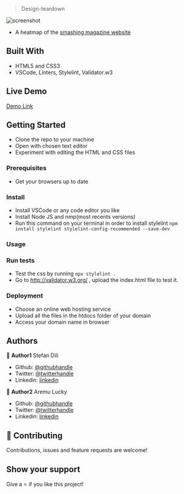 > Design-teardown

![screenshot](img/Screenshot.jpg)

- A heatmap of the [smashing magazine website](https://www.smashingmagazine.com/)

## Built With

- HTML5 and CSS3
- VSCode, Linters, Stylelint, Validator.w3

## Live Demo

[Demo Link](https://pedantic-ramanujan-2c9438.netlify.com/)

## Getting Started

- Clone the repo to your machine
- Open with chosen text editor
- Experiment with editing the HTML and CSS files

### Prerequisites

- Get your browsers up to date

### Install

- Install VSCode or any code editor you like
- Install Node JS and nmp(most recents versions)
- Run this command on your terminal in order to install stylelint `npm install stylelint stylelint-config-recommended --save-dev`


### Usage

### Run tests

- Test the css by running  `npx stylelint .`
- Go to http://validator.w3.org/ , upload the index.html file to test it.

### Deployment

- Choose an online web hosting service
- Upload all the files in the htdocs folder of your domain
- Access your domain name in browser

## Authors

👤 **Author1**
Stefan Dili

- Github: [@githubhandle](https://github.com/dili021)
- Twitter: [@twitterhandle](@dilistefan)
- Linkedin: [linkedin](stefan-dili)

👤 **Author2**
Aremu Lucky

- Github: [@githubhandle](https://github.com/Luckyaremu)
- Twitter: [@twitterhandle](@luckyaremu)
- Linkedin: [linkedin]()

## 🤝 Contributing

Contributions, issues and feature requests are welcome!

## Show your support

Give a ⭐️ if you like this project!
